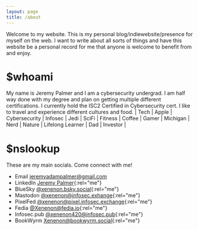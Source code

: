 ```yaml
---
layout: page
title: /about
---
```


Welcome to my website. This is my personal blog/indiewebsite/presence for myself on the web. I want to write about all sorts of things and have this website be a personal record for me that anyone is welcome to benefit from and enjoy. 

# $whoami

My name is Jeremy Palmer and I am a cybersecurity undergrad. I am half way done with my degree and plan on getting multiple different certifications. I currently hold the ISC2 Certified in Cybersecurity cert. I like to travel and experience different cultures and food. 
| Tech | Apple | Cybersecurity | Infosec | Jedi | SciFi | Fitness | Coffee | Gamer | Michigan | Nerd | Nature | Lifelong Learner | Dad | Investor | 

# $nslookup
These are my main socials. Come connect with me!
- Email [jeremyadampalmer@gmail.com](mailto:jeremyadampalmer@gmail.com)
- LinkedIn [Jeremy Palmer](https://www.linkedin.com/in/jeremyadampalmer/){:rel="me"}
- BlueSky [@xenenon.bsky.social](https://bsky.app/profile/xenenon.bsky.social){:rel="me"}
- Mastodon [@xenenon@infosec.exhange](https://infosec.exchange/@xenenon){:rel="me"}
- PixelFed [@xenenon@pixel.infosec.exchange](https://pixel.infosec.exchange/i/web/profile/599360417341945808){:rel="me"}
- Fedia [@Xenenon@fedia.io](https://fedia.io/u/Xenenon){:rel="me"}
- Infosec.pub [@xenenon420@infosec.pub](https://infosec.pub/u/xenenon420){:rel="me"}
- BookWyrm [Xenenon@bookwyrm.social](https://bookwyrm.social/user/Xenenon){:rel="me"}



